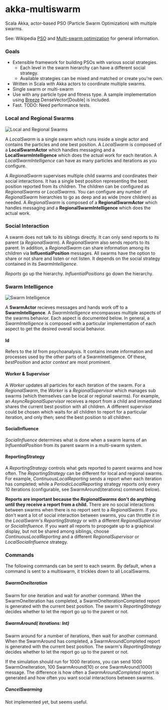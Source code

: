 akka-multiswarm
===============

Scala Akka, actor-based PSO (Particle Swarm Optimization) with multiple swarms.

See: Wikipedia [PSO](http://en.wikipedia.org/wiki/Particle_swarm_optimization) and [Multi-swarm optimization](http://en.wikipedia.org/wiki/Multi-swarm_optimization) for general information.

### Goals

* Extensible framework for building PSOs with various social strategies.
  * Each level in the swarm hierarchy can have a different social strategy.
  * Available strategies can be mixed and matched or create you're own.
* Written in Scala with Akka actors to coordinate multiple swarms.
* Single swarm or multi-swarm
* Use with any particle type and fitness type. A sample implementation using [Breeze](https://github.com/scalanlp/breeze) DenseVector[Double] is included.
* Fast. TODO: Need performance tests.

### Local and Regional Swarms

![Local and Regional Swarms](https://github.com/flintobrien/akka-multiswarm/raw/master/swarms.png)

A *LocalSwarm* is a single swarm which runs inside a single actor and contains the particles and one best position. A *LocalSwarm* is composed of a **LocalSwarmActor** which handles messaging and a **LocalSwarmIntelligence** which does the actual work for each iteration. A *LocalSwarmIntelligence* can have as many particles and iterations as you configure.

A *RegionalSwarm* supervises multiple child swarms and coordinates their social interactions. It has a single best position representing the best position reported from its children. The children can be configured as *RegionalSwarms* or *LocalSwarms*. You can configure any number of *RegionalSwarm* hierarchies to go as deep and as wide (more children) as needed. A *RegionalSwarm* is composed of a **RegionalSwarmActor** which handles messaging and a **RegionalSwarmIntelligence** which does the actual work.

### Social Interaction

A swarm does not talk to its siblings directly. It can only send reports to its parent (a *RegionalSwarm*). A *RegionalSwarm* also sends reports to its parent. In addition, a *RegionalSwarm* can share information among its children via **InfluentialPosition** messages. All swarms have the option to share or not share and listen or not listen. It  depends on the social strategy contained in its *SwarmIntelligence*.

*Reports* go up the hierarchy. *InfluentialPositions* go down the hierarchy.

### Swarm Intelligence

![Swarm Intelligence](https://github.com/flintobrien/akka-multiswarm/raw/master/swarmintelligence.png)

A **SwarmActor** recieves messages and hands work off to a **SwarmIntelligence**. A *SwarmIntelligence* encompasses multiple aspects of the swarms behavior. Each aspect is documented below. In general, a *SwarmIntelligence* is composed with a particular implementation of each aspect to get the desired overall social behavior.

#### Id
Refers to the *Id* from psychoanalysis. It contains innate information and processes used by the other parts of a SwarmIntelligence. Of these, *bestPosition* and actor *context* are most prominent.

#### Worker & Supervisor
A *Worker* updates all particles for each iteration of the swarm. For a *RegionalSwarm*, the *Worker* is a *RegionalSupervisor* which manages sub swarms (which themselves can be local or regional swarms). For example, an *AsyncRegionalSupervisor* receives a report from a child and immediated shares the current best position with all children. A different supervisor could be chosen which waits for all children to report for a particular iteration, and only then; send the best position to all children.

#### SocialInfluence
*SocialInfluence* determines what is done when a swarm learns of an *InfluentialPosition* from its parent swarm
in a multi-swarm system.

#### ReportingStrategy
A *ReportingStrategy* controls what gets reported to parent swarms and how often. The *ReportingStrategy* can be different for local and regional swarms. For example, *ContinuousLocalReporting* sends a report when each iteration has completed; while a *PeriodicLocalReporting* strategy reports only every 10 iterations (configurable, see SwarmAround(iterations) command below).

**Reports are important because the *RegionalSwarms* don't do anything until they receive a report from a child.** There are no social interactions between swarms when there is no report sent to a *RegionalSwarm*. If you don't want a lot of social interaction between swarms, you can throttle it in the *LocalSwarm's* *ReportingStrategy* or with a different *RegionalSupervisor* or *SocialInfluence*. If you want all reports to propogate up to a graphical display, but not be shared among siblings, choose *ContinuousLocalReporting* and a different *RegionalSupervisor* or *LocalSocialInfluence* strategy.

### Commands

The following commands can be sent to each swarm. By default, when a command is sent to a multiswarm, it trickles down to all LocalSwarms.

##### SwarmOneIteration
Swarm for one iteration and wait for another command. When the SwarmOneIteration has completed, a SwarmOneIterationCompleted report is generated with the current best position. The swarm's *ReportingStrategy* decides whether to let the report go up to the parent or not.

##### SwarmAround( iterations: Int)
Swarm around for a number of iterations, then wait for another command. When the SwarmAround has completed, a SwarmAroundCompleted report is generated with the current best position. The swarm's *ReportingStrategy* decides whether to let the report go up to the parent or not.

If the simulation should run for 1000 iterations, you can send 1000 SwarmOneIteration, 100 SwarmAround(10) or one SwarmAround(1000) message. The difference is how often a *SwarmAroundCompleted* report is generated and how often you want social interactions between swarms. 

##### CancelSwarming
Not implemented yet, but seems useful.
